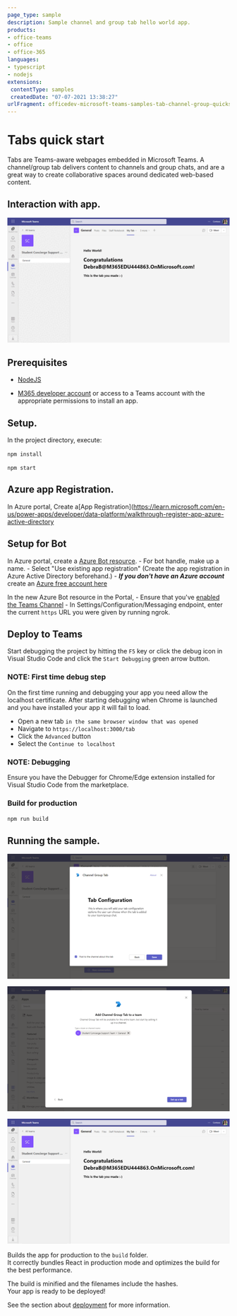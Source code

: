 ```yaml
---
page_type: sample
description: Sample channel and group tab hello world app.
products:
- office-teams
- office
- office-365
languages:
- typescript
- nodejs
extensions:
 contentType: samples
 createdDate: "07-07-2021 13:38:27"
urlFragment: officedev-microsoft-teams-samples-tab-channel-group-quickstart-ts
---
```


# Tabs quick start

Tabs are Teams-aware webpages embedded in Microsoft Teams. A channel/group tab delivers content to channels and group chats, and are a great way to create collaborative spaces around dedicated web-based content.

## Interaction with app.
![tabconfigure](Images/TabChannelGroupModule.gif)

## Prerequisites
-  [NodeJS](https://nodejs.org/en/)

-  [M365 developer account](https://docs.microsoft.com/en-us/microsoftteams/platform/concepts/build-and-test/prepare-your-o365-tenant) or access to a Teams account with the appropriate permissions to install an app.

## Setup.

In the project directory, execute:

`npm install`

`npm start`

## Azure app Registration.

In Azure portal, Create a[App Registration](https://learn.microsoft.com/en-us/power-apps/developer/data-platform/walkthrough-register-app-azure-active-directory

## Setup for Bot

   In Azure portal, create a [Azure Bot resource](https://docs.microsoft.com/en-us/azure/bot-service/bot-service-quickstart-registration).
    - For bot handle, make up a name.
    - Select "Use existing app registration" (Create the app registration in Azure Active Directory beforehand.)
    - __*If you don't have an Azure account*__ create an [Azure free account here](https://azure.microsoft.com/en-us/free/)
    
   In the new Azure Bot resource in the Portal, 
    - Ensure that you've [enabled the Teams Channel](https://learn.microsoft.com/en-us/azure/bot-service/channel-connect-teams?view=azure-bot-service-4.0)
    - In Settings/Configuration/Messaging endpoint, enter the current `https` URL you were given by running ngrok.

## Deploy to Teams
Start debugging the project by hitting the `F5` key or click the debug icon in Visual Studio Code and click the `Start Debugging` green arrow button.

### NOTE: First time debug step
On the first time running and debugging your app you need allow the localhost certificate.  After starting debugging when Chrome is launched and you have installed your app it will fail to load.

- Open a new tab `in the same browser window that was opened`
- Navigate to `https://localhost:3000/tab`
- Click the `Advanced` button
- Select the `Continue to localhost`

### NOTE: Debugging
Ensure you have the Debugger for Chrome/Edge extension installed for Visual Studio Code from the marketplace.

### Build for production
`npm run build`

## Running the sample.

![tabconfigure](Images/tabconfigure.png)

![setuptab](Images/setuptab.png)

![Helloworld](Images/Helloworld.png)

Builds the app for production to the `build` folder.\
It correctly bundles React in production mode and optimizes the build for the best performance.

The build is minified and the filenames include the hashes.\
Your app is ready to be deployed!

See the section about [deployment](https://facebook.github.io/create-react-app/docs/deployment) for more information.

